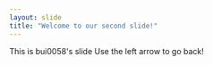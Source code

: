 ```yaml
---
layout: slide
title: "Welcome to our second slide!"
---
```

This is bui0058's slide
Use the left arrow to go back!